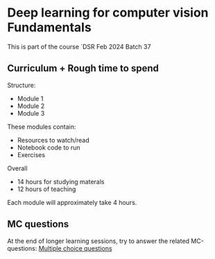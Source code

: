 # Deep learning for computer vision Fundamentals

This is part of the course `DSR Feb 2024 Batch 37

## Curriculum + Rough time to spend

Structure:
- Module 1
- Module 2
- Module 3

These modules contain:
* Resources to watch/read
* Notebook code to run
* Exercises

Overall
* 14 hours for studying materals
* 12 hours of teaching

Each module will approximately take 4 hours.

## MC questions

At the end of longer learning sessions, try to answer the related MC-questions:
[Multiple choice questions](./MC-questions.md)
